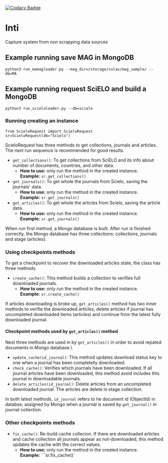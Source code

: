 [![Codacy Badge](https://app.codacy.com/project/badge/Grade/cbe9dad067f94b799d4b5d79ab913a4e)](https://www.codacy.com/gh/colav/Inti?utm_source=github.com&amp;utm_medium=referral&amp;utm_content=colav/Inti&amp;utm_campaign=Badge_Grade)

# Inti
Capture system from non scrapping data sources

## Example running save MAG in MongoDB
`python3 run_mamagloader.py --mag_dir=/storage/colav/mag_sample/ --db=MA`

## Example running request SciELO and build a MongoDB
`python3 run_scieloloader.py --db=scielo`

### Running creating an instance

```from ScieloRequest import ScieloRequest```\
```sr=ScieloRequest(db="Scielo")```

ScieloRequest has three methods to get collections, journals and articles. The next run sequence is recommended for good results.

- ```get_collections()```: To get collections from SciELO and its info about number of documents, countries, and other data. 
    - **How to use:** only run the method in the created instance.\
    **Example:** ```sr.get_collections()```
- ```get_journals()```: To get whole the journals from Scielo, saving the journals' data.
    - **How to use:** only run the method in the created instance.\
    **Example:** ```sr.get_journals()```
- ```get_articles()```: To get whole the articles from Scielo, saving the article data.
    - **How to use:** only run the method in the created instance.\
    **Example:** ```sr.get_journals()```

When run first method, a Mongo database is built. After run is finished correctly, the Mongo database has three collections: collections, journals and stage (articles). 

### Using checkpoints methods

To get a checkpoint to recover the downloaded articles state, the class has three methods.

- ```create_cache()```: This method builds a collection to verifies full downloaded journals.
    - **How to use:** only run the method in the created instance.\
    **Example:** ```sr.create_cache()```

If articles downloading is broke up, ```get_articles()``` method has two inner methods to verifie the downloaded articles, delete articles if journal has uncompleted downloaded items (articles) and continue from the latest fully downloaded journal.

#### **Checkpoint methods used by ```get_articles()``` method**

Next three methods are used in by ```get_articles()``` in order to avoid repated documents in Mongo database.\
- ```update_cache(id_journal)```: This method updates download status key to one when a journal has been completelly downloaded.
- ```check_cache()```: Verifies which journals have been downloaded. If all journal articles have been downloaded, this method avoid includes this journal in downloadable journals.
- ```delete_articles(id_journal)```: Delete articles from an uncompleted downloaded journal. The articles are delete in stage collection.

In both latest methods, ```id_journal``` refers to he document id (ObjectId) in databse, assigned by Mongo when a journal is saved by ```get_journal()``` in journal collection.

### Other checkpoints methods

- ```fix_cache()```: Re-build cache collecion. If there are downloaded articles and cache collection
all journals appear as not-downloaded, this method updates the cache with the correct values.
    - **How to use:** only run the method in the created instance.\
    **Example:** ```sr.fix_cache()`





